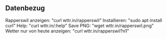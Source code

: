 ## Datenbezug
Rapperswil anzeigen: "curl wttr.in/rapperswil"
Installieren: "sudo apt install curl"
Help: "curl wttr.in/:help"
Save PNG: "wget wttr.in/rapperswil.png"
Wetter nur von heute anzeigen: "curl wttr.in/rapperswil?n1"
